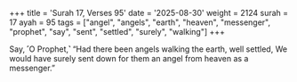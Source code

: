 +++
title = 'Surah 17, Verses 95'
date = '2025-08-30'
weight = 2124
surah = 17
ayah = 95
tags = ["angel", "angels", "earth", "heaven", "messenger", "prophet", "say", "sent", "settled", "surely", "walking"]
+++

Say, ˹O Prophet,˺ “Had there been angels walking the earth, well settled, We would have surely sent down for them an angel from heaven as a messenger.”